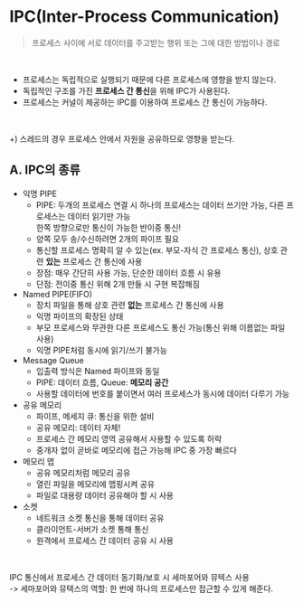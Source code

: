 # IPC(Inter-Process Communication)

> 프로세스 사이에 서로 데이터를 주고받는 행위 또는 그에 대한 방법이나 경로

<br>

- 프로세스는 독립적으로 실행되기 때문에 다른 프로세스에 영향을 받지 않는다.
- 독립적인 구조를 가진 **프로세스 간 통신**을 위해 IPC가 사용된다.
- 프로세스는 커널이 제공하는 IPC를 이용하여 프로세스 간 통신이 가능하다.

<br>

+) 스레드의 경우 프로세스 안에서 자원을 공유하므로 영향을 받는다.

## A. IPC의 종류

- 익명 PIPE
    - PIPE: 두개의 프로세스 연결 시 하나의 프로세스는 데이터 쓰기만 가능, 다른 프로세스는 데이터 읽기만 가능<br>한쪽 방향으로만 통신이 가능한 반이중 통신!
    - 양쪽 모두 송/수신하려면 2개의 파이프 필요
    - 통신할 프로세스 명확히 알 수 있는(ex. 부모-자식 간 프로세스 통신), 상호 관련 **있는** 프로세스 간 통신에 사용
    - 장점: 매우 간단히 사용 가능, 단순한 데이터 흐름 시 유용
    - 단점: 전이중 통신 위해 2개 만들 시 구현 복잡해짐
- Named PIPE(FIFO)
    - 장치 파일을 통해 상호 관련 **없는** 프로세스 간 통신에 사용
    - 익명 파이프의 확장된 상태
    - 부모 프로세스와 무관한 다른 프로세스도 통신 가능(통신 위해 이름없는 파일 사용)
    - 익명 PIPE처럼 동시에 읽기/쓰기 불가능
- Message Queue
    - 입출력 방식은 Named 파이프와 동일
    - PIPE: 데이터 흐름, Queue: **메모리 공간**
    - 사용할 데이터에 번호를 붙이면서 여러 프로세스가 동시에 데이터 다루기 가능
- 공유 메모리
    - 파이프, 메세지 큐: 통신을 위한 설비
    - 공유 메모리: 데이터 자체!
    - 프로세스 간 메모리 영역 공유해서 사용할 수 있도록 허락
    - 중개자 없이 곧바로 메모리에 접근 가능해 IPC 중 가장 빠르다
- 메모리 맵
    - 공유 메모리처럼 메모리 공유
    - 열린 파일을 메모리에 맵핑시켜 공유
    - 파일로 대용량 데이터 공유해야 할 시 사용
- 소켓
    - 네트워크 소켓 통신을 통해 데이터 공유
    - 클라이언트-서버가 소켓 통해 통신
    - 원격에서 프로세스 간 데이터 공유 시 사용

<br>

IPC 통신에서 프로세스 간 데이터 동기화/보호 시 세마포어와 뮤텍스 사용<br>
-> 세마포어와 뮤텍스의 역할: 한 번에 하나의 프로세스만 접근할 수 있게 해준다.


    


